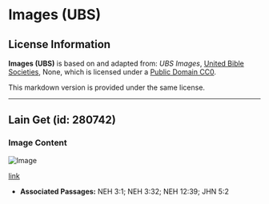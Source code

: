 # Images (UBS)

## License Information

**Images (UBS)** is based on and adapted from: _UBS Images_, [United Bible Societies](https://unitedbiblesocieties.org/), None, which is licensed under a [Public Domain CC0](https://creativecommons.org/public-domain/cc0/).

This markdown version is provided under the same license.



--------------------------------

## Lain Get (id: 280742)

### Image Content

![Image](https://cdn.aquifer.bible/aquifer-content/resources/Media/WEB-0594_lion_gate.jpg)

[link](https://cdn.aquifer.bible/aquifer-content/resources/Media/WEB-0594_lion_gate.jpg)

* **Associated Passages:** NEH 3:1; NEH 3:32; NEH 12:39; JHN 5:2

